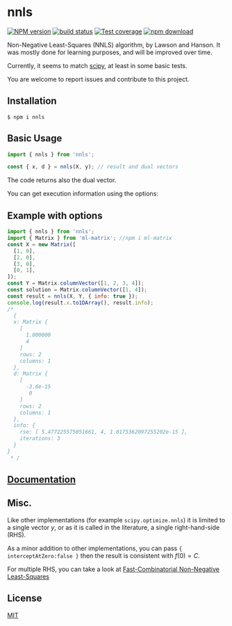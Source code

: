 # nnls

[![NPM version][npm-image]][npm-url]
[![build status][ci-image]][ci-url]
[![Test coverage][codecov-image]][codecov-url]
[![npm download][download-image]][download-url]

Non-Negative Least-Squares (NNLS) algorithm, by Lawson and Hanson. It was mostly done for learning purposes, and will be improved over time.

Currently, it seems to match [scipy](https://docs.scipy.org/doc/scipy/reference/generated/scipy.optimize.nnls.html), at least in some basic tests.

You are welcome to report issues and contribute to this project.

## Installation

`$ npm i nnls`

## Basic Usage

```js
import { nnls } from 'nnls';

const { x, d } = nnls(X, y); // result and dual vectors
```

The code returns also the dual vector.

You can get execution information using the options:

## Example with options

```js
import { nnls } from 'nnls';
import { Matrix } from 'ml-matrix'; //npm i ml-matrix
const X = new Matrix([
  [1, 0],
  [2, 0],
  [3, 0],
  [0, 1],
]);
const Y = Matrix.columnVector([1, 2, 3, 4]);
const solution = Matrix.columnVector([1, 4]);
const result = nnls(X, Y, { info: true });
console.log(result.x.to1DArray(), result.info);
/*
  {
  x: Matrix {
    [
      1.000000
      4
    ]
    rows: 2
    columns: 1
  },
  d: Matrix {
    [
      -3.6e-15
       0
    ]
    rows: 2
    columns: 1
  },
  info: {
    rse: [ 5.477225575051661, 4, 1.0175362097255202e-15 ],
    iterations: 3
  }
}
 * /
```

## [Documentation](https://mljs.github.io/nnls/)

## Misc.

Like other implementations (for example `scipy.optimize.nnls`) it is limited to a single vector $y$, or as it is called in the literature, a single right-hand-side (RHS).

As a minor addition to other implementations, you can pass `{ interceptAtZero:false }` then the result is consistent with $f(0)=C$.

For multiple RHS, you can take a look at [Fast-Combinatorial Non-Negative Least-Squares](https://github.com/mljs/fcnnls)

## License

[MIT](./LICENSE)

[npm-image]: https://img.shields.io/npm/v/nnls.svg
[npm-url]: https://www.npmjs.com/package/nnls
[ci-image]: https://github.com/mljs/nnls/workflows/Node.js%20CI/badge.svg?branch=main
[ci-url]: https://github.com/mljs/nnls/actions?query=workflow%3A%22Node.js+CI%22
[codecov-image]: https://img.shields.io/codecov/c/github/mljs/nnls.svg
[codecov-url]: https://codecov.io/gh/mljs/nnls
[download-image]: https://img.shields.io/npm/dm/nnls.svg
[download-url]: https://www.npmjs.com/package/nnls
